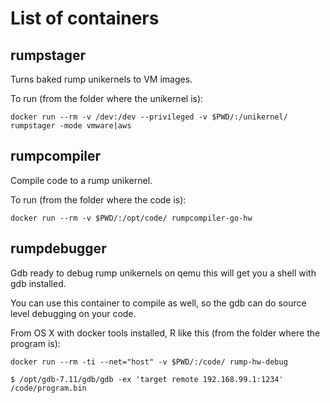 # List of containers

## rumpstager
Turns baked rump unikernels to VM images.

To run (from the folder where the unikernel is):

    docker run --rm -v /dev:/dev --privileged -v $PWD/:/unikernel/ rumpstager -mode vmware|aws

## rumpcompiler

Compile code to a rump unikernel.

To run (from the folder where the code is):

    docker run --rm -v $PWD/:/opt/code/ rumpcompiler-go-hw

## rumpdebugger

Gdb ready to debug rump unikernels on qemu
this will get you a shell with gdb installed.

You can use this container to compile as well, so the gdb can do source level debugging on your code.

From OS X with docker tools installed, R like this (from the folder where the program is):

    docker run --rm -ti --net="host" -v $PWD/:/code/ rump-hw-debug

    $ /opt/gdb-7.11/gdb/gdb -ex 'target remote 192.168.99.1:1234' /code/program.bin
